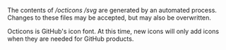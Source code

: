 The contents of _/octicons_ _/svg_ are generated by an automated process. Changes to these files may be accepted, but may also be overwritten.

Octicons is GitHub's icon font. At this time, new icons will only add icons when they are needed for GitHub products.
